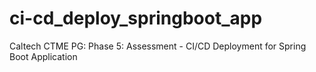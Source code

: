 # ci-cd_deploy_springboot_app
Caltech CTME PG: Phase 5: Assessment - CI/CD Deployment for Spring Boot Application
